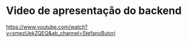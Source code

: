 # Video de apresentação do backend
https://www.youtube.com/watch?v=smezUekZQEQ&ab_channel=StefanoButori
